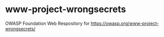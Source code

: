# www-project-wrongsecrets
OWASP Foundation Web Respository for https://owasp.org/www-project-wrongsecrets/
